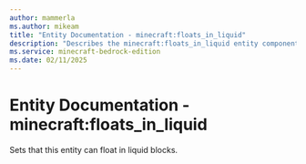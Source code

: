 ```yaml
---
author: mammerla
ms.author: mikeam
title: "Entity Documentation - minecraft:floats_in_liquid"
description: "Describes the minecraft:floats_in_liquid entity component"
ms.service: minecraft-bedrock-edition
ms.date: 02/11/2025 
---
```


# Entity Documentation - minecraft:floats_in_liquid

Sets that this entity can float in liquid blocks.
